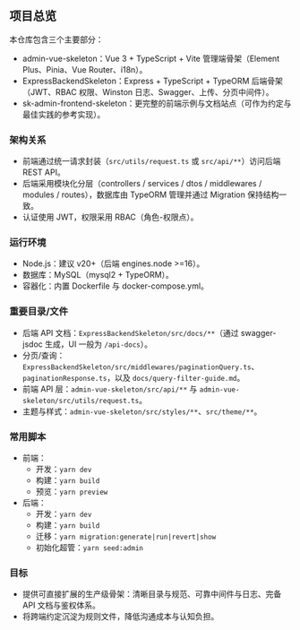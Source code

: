 ## 项目总览

本仓库包含三个主要部分：

- admin-vue-skeleton：Vue 3 + TypeScript + Vite 管理端骨架（Element Plus、Pinia、Vue Router、i18n）。
- ExpressBackendSkeleton：Express + TypeScript + TypeORM 后端骨架（JWT、RBAC 权限、Winston 日志、Swagger、上传、分页中间件）。
- sk-admin-frontend-skeleton：更完整的前端示例与文档站点（可作为约定与最佳实践的参考实现）。

### 架构关系

- 前端通过统一请求封装（`src/utils/request.ts` 或 `src/api/**`）访问后端 REST API。
- 后端采用模块化分层（controllers / services / dtos / middlewares / modules / routes），数据库由 TypeORM 管理并通过 Migration 保持结构一致。
- 认证使用 JWT，权限采用 RBAC（角色-权限点）。

### 运行环境

- Node.js：建议 v20+（后端 engines.node >=16）。
- 数据库：MySQL（mysql2 + TypeORM）。
- 容器化：内置 Dockerfile 与 docker-compose.yml。

### 重要目录/文件

- 后端 API 文档：`ExpressBackendSkeleton/src/docs/**`（通过 swagger-jsdoc 生成，UI 一般为 `/api-docs`）。
- 分页/查询：`ExpressBackendSkeleton/src/middlewares/paginationQuery.ts`、`paginationResponse.ts`，以及 `docs/query-filter-guide.md`。
- 前端 API 层：`admin-vue-skeleton/src/api/**` 与 `admin-vue-skeleton/src/utils/request.ts`。
- 主题与样式：`admin-vue-skeleton/src/styles/**`、`src/theme/**`。

### 常用脚本

- 前端：
  - 开发：`yarn dev`
  - 构建：`yarn build`
  - 预览：`yarn preview`
- 后端：
  - 开发：`yarn dev`
  - 构建：`yarn build`
  - 迁移：`yarn migration:generate|run|revert|show`
  - 初始化超管：`yarn seed:admin`

### 目标

- 提供可直接扩展的生产级骨架：清晰目录与规范、可靠中间件与日志、完备 API 文档与鉴权体系。
- 将跨端约定沉淀为规则文件，降低沟通成本与认知负担。



